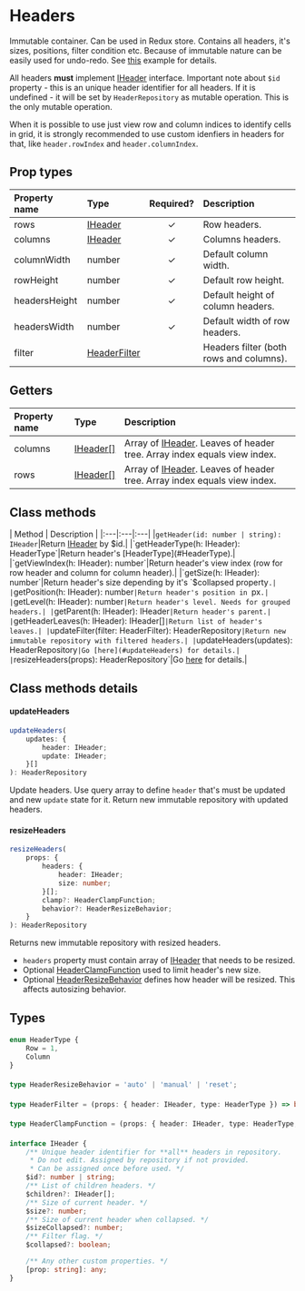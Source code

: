 # Headers
Immutable container. Can be used in Redux store. Contains all headers, it's sizes, positions, filter condition etc.
Because of immutable nature can be easily used for undo-redo. See [this](/examples/editable) example for details.

All headers **must** implement [IHeader](#IHeader) interface.
Important note about `$id` property - this is an unique header identifier for all headers.
If it is undefined - it will be set by `HeaderRepository` as mutable operation. This is the only mutable operation.

When it is possible to use just view row and column indices to identify cells in grid, it is strongly
recommended to use custom idenfiers in headers for that, like `header.rowIndex` and `header.columnIndex`.

## Prop types

| Property name | Type | Required? | Description |
|:---|:---|:---:|:---|
|rows|[IHeader](#IHeader)|✓|Row headers.|
|columns|[IHeader](#IHeader)|✓|Columns headers.|
|columnWidth|number|✓|Default column width.|
|rowHeight|number|✓|Default row height.|
|headersHeight|number|✓|Default height of column headers.|
|headersWidth|number|✓|Default width of row headers.|
|filter|[HeaderFilter](#HeaderFilter)||Headers filter (both rows and columns).|

## Getters
| Property name | Type | Description |
|:---|:---|:---|
|columns|[IHeader[]](#IHeader)|Array of [IHeader](#IHeader). Leaves of header tree. Array index equals view index.|
|rows|[IHeader[]](#IHeader)|Array of [IHeader](#IHeader). Leaves of header tree. Array index equals view index.|

## Class methods
| Method | Description |
|:---|:---|:---|
|`getHeader(id: number | string): IHeader`|Return [IHeader](#IHeader) by $id.|
|`getHeaderType(h: IHeader): HeaderType`|Return header's [HeaderType](#HeaderType).|
|`getViewIndex(h: IHeader): number`|Return header's view index (row for row header and column for column header).|
|`getSize(h: IHeader): number`|Return header's size depending by it's `$collapsed property`.|
|`getPosition(h: IHeader): number`|Return header's position in `px`.|
|`getLevel(h: IHeader): number`|Return header's level. Needs for grouped headers.|
|`getParent(h: IHeader): IHeader`|Return header's parent.|
|`getHeaderLeaves(h: IHeader): IHeader[]`|Return list of header's leaves.|
|`updateFilter(filter: HeaderFilter): HeaderRepository`|Return new immutable repository with filtered headers.|
|`updateHeaders(updates): HeaderRepository`|Go [here](#updateHeaders) for details.|
|`resizeHeaders(props): HeaderRepository`|Go [here](#resizeHeaders) for details.|

## Class methods details
#### <a name="updateHeaders"></a> updateHeaders
```typescript
updateHeaders(
    updates: {
        header: IHeader;
        update: IHeader;
    }[]
): HeaderRepository
```
Update headers. Use query array to define `header` that's must be updated and new `update` state for it.
Return new immutable repository with updated headers.

#### <a name="resizeHeaders"></a> resizeHeaders
```typescript
resizeHeaders(
    props: {
        headers: {
            header: IHeader;
            size: number;
        }[];
        clamp?: HeaderClampFunction;
        behavior?: HeaderResizeBehavior;
    }
): HeaderRepository
```
Returns new immutable repository with resized headers.
- `headers` property must contain array of [IHeader](#IHeader) that needs to be resized.
- Optional [HeaderClampFunction](#HeaderClampFunction) used to limit header's new size.
- Optional [HeaderResizeBehavior](#HeaderResizeBehavior) defines how header will be resized. This affects autosizing behavior.

## Types
#### <a name="HeaderType"></a>
```typescript
enum HeaderType {
    Row = 1,
    Column
}
```

#### <a name="HeaderResizeBehavior"></a>
```typescript
type HeaderResizeBehavior = 'auto' | 'manual' | 'reset';
```

#### <a name="HeaderFilter"></a>
```typescript
type HeaderFilter = (props: { header: IHeader, type: HeaderType }) => boolean;
```

#### <a name="HeaderClampFunction"></a>
```typescript
type HeaderClampFunction = (props: { header: IHeader, type: HeaderType, size: number }) => number;
```

#### <a name="IHeader"></a>
```typescript
interface IHeader {
    /** Unique header identifier for **all** headers in repository.
     * Do not edit. Assigned by repository if not provided.
     * Can be assigned once before used. */
    $id?: number | string;
    /** List of children headers. */
    $children?: IHeader[];
    /** Size of current header. */
    $size?: number;
    /** Size of current header when collapsed. */
    $sizeCollapsed?: number;
    /** Filter flag. */
    $collapsed?: boolean;

    /** Any other custom properties. */
    [prop: string]: any;
}
```